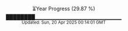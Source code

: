 <p align="center">
⏳Year Progress (29.87 %)<br>
████████▁▁▁▁▁▁▁▁▁▁▁▁▁▁▁▁▁▁▁▁▁▁ <br>
<sub>Updated: Sun, 20 Apr 2025 00:14:01 GMT</sub>
</p>

